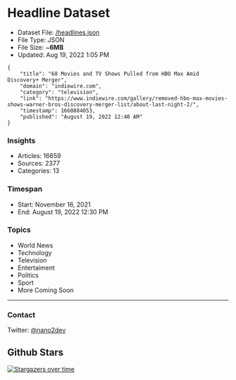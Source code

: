 # Headline Dataset

- Dataset File: [/headlines.json](https://raw.githubusercontent.com/fwd/news/master/headlines.json) 
- File Type: JSON
- File Size: ~**6MB**
- Updated: Aug 19, 2022 1:05 PM

```
{
    "title": "68 Movies and TV Shows Pulled from HBO Max Amid Discovery+ Merger",
    "domain": "indiewire.com",
    "category": "television",
    "link": "https://www.indiewire.com/gallery/removed-hbo-max-movies-shows-warner-bros-discovery-merger-list/about-last-night-2/",
    "timestamp": 1660884053,
    "published": "August 19, 2022 12:40 AM"
}
```

### Insights

- Articles: 16659
- Sources: 2377
- Categories: 13

### Timespan

- Start: November 16, 2021
- End: August 19, 2022 12:30 PM

### Topics

- World News
- Technology
- Television
- Entertaiment
- Politics
- Sport
- More Coming Soon

---

### Contact 

Twitter: [@nano2dev](https://twitter.com/nano2dev)

## Github Stars

[![Stargazers over time](https://starchart.cc/fwd/news.svg)](https://starchart.cc/fwd/news)
	